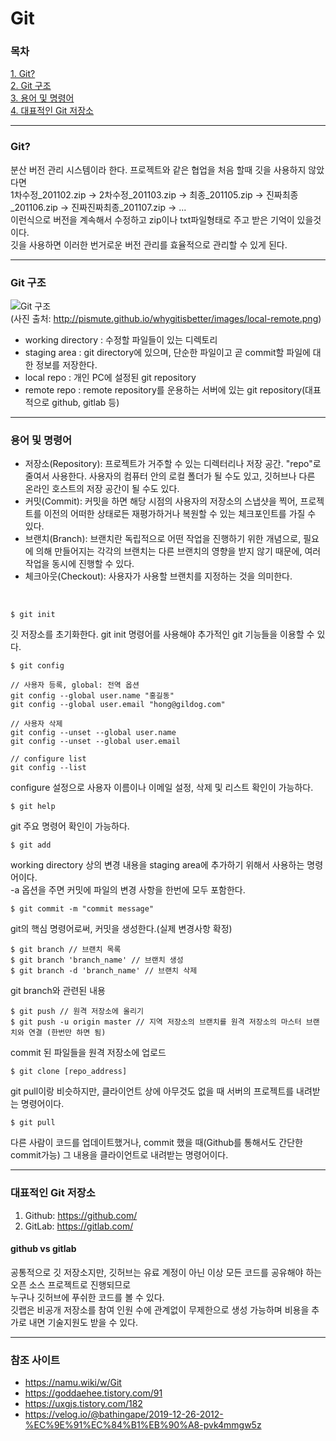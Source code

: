 # Git
### 목차
[1. Git?](#git?)<br>
[2. Git 구조](#git-구조)<br>
[3. 용어 및 명령어](#용어-및-명령어)<br>
[4. 대표적인 Git 저장소](#대표적인-git-저장소)<br>
<hr>

### Git?<br>
분산 버전 관리 시스템이라 한다. 프로젝트와 같은 협업을 처음 할때 깃을 사용하지 않았다면<br>
1차수정_201102.zip -> 2차수정_201103.zip -> 최종_201105.zip -> 진짜최종_201106.zip -> 진짜진짜최종_201107.zip -> ...<br>
이런식으로 버전을 계속해서 수정하고 zip이나 txt파일형태로 주고 받은 기억이 있을것이다.<br>
깃을 사용하면 이러한 번거로운 버전 관리를 효율적으로 관리할 수 있게 된다.<br>
<hr>

### Git 구조
![Git 구조](http://pismute.github.io/whygitisbetter/images/local-remote.png "Git 구조")<br>
(사진 출처: http://pismute.github.io/whygitisbetter/images/local-remote.png)<br>
- working directory : 수정할 파일들이 있는 디렉토리
- staging area : git directory에 있으며, 단순한 파일이고 곧 commit할 파일에 대한 정보를 저장한다.
- local repo : 개인 PC에 설정된 git repository
- remote repo : remote repository를 운용하는 서버에 있는 git repository(대표적으로 github, gitlab 등)
<hr>

### 용어 및 명령어<br>
- 저장소(Repository): 프로젝트가 거주할 수 있는 디렉터리나 저장 공간. "repo"로 줄여서 사용한다. 사용자의 컴퓨터 안의 로컬 폴더가 될 수도 있고,
깃허브나 다른 온라인 호스트의 저장 공간이 될 수도 있다.
- 커밋(Commit): 커밋을 하면 해당 시점의 사용자의 저장소의 스냅샷을 찍어, 프로젝트를 이전의 어떠한 상태로든 재평가하거나 복원할 수 있는 체크포인트를 가질 수 있다.
- 브랜치(Branch): 브랜치란 독립적으로 어떤 작업을 진행하기 위한 개념으로, 필요에 의해 만들어지는 각각의 브랜치는 다른 브랜치의 영향을 받지 않기 때문에, 여러 작업을 동시에 진행할 수 있다.
- 체크아웃(Checkout): 사용자가 사용할 브랜치를 지정하는 것을 의미한다.
<br>

```
$ git init
```
깃 저장소를 초기화한다. git init 명령어를 사용해야 추가적인 git 기능들을 이용할 수 있다.

```
$ git config

// 사용자 등록, global: 전역 옵션
git config --global user.name "홍길동"
git config --global user.email "hong@gildog.com"

// 사용자 삭제
git config --unset --global user.name
git config --unset --global user.email

// configure list
git config --list
```
configure 설정으로 사용자 이름이나 이메일 설정, 삭제 및 리스트 확인이 가능하다.

```
$ git help
```
git 주요 명령어 확인이 가능하다.

```
$ git add
```
working directory 상의 변경 내용을 staging area에 추가하기 위해서 사용하는 명령어이다.<br>
-a 옵션을 주면 커밋에 파일의 변경 사항을 한번에 모두 포함한다.

```
$ git commit -m "commit message"
```
git의 핵심 명령어로써, 커밋을 생성한다.(실제 변경사항 확정)

```
$ git branch // 브랜치 목록
$ git branch 'branch_name' // 브랜치 생성
$ git branch -d 'branch_name' // 브랜치 삭제
```
git branch와 관련된 내용

```
$ git push // 원격 저장소에 올리기
$ git push -u origin master // 지역 저장소의 브랜치를 원격 저장소의 마스터 브랜치와 연결 (한번만 하면 됨)
```
commit 된 파일들을 원격 저장소에 업로드

```
$ git clone [repo_address]
```
git pull이랑 비슷하지만, 클라이언트 상에 아무것도 없을 때 서버의 프로젝트를 내려받는 명령어이다.

```
$ git pull
```
다른 사람이 코드를 업데이트했거나, commit 했을 때(Github를 통해서도 간단한 commit가능) 그 내용을 클라이언트로 내려받는 명령어이다.

<hr>

### 대표적인 Git 저장소
1. Github: https://github.com/<br>
2. GitLab: https://gitlab.com/<br>

#### github vs gitlab <br>
공통적으로 깃 저장소지만, 깃허브는 유료 계정이 아닌 이상 모든 코드를 공유해야 하는 오픈 소스 프로젝트로 진행되므로<br>
누구나 깃허브에 푸쉬한 코드를 볼 수 있다.<br>
깃랩은 비공개 저장소를 참여 인원 수에 관계없이 무제한으로 생성 가능하며 비용을 추가로 내면 기술지원도 받을 수 있다.<br>
<hr>

### 참조 사이트
- https://namu.wiki/w/Git
- https://goddaehee.tistory.com/91
- https://uxgjs.tistory.com/182
- https://velog.io/@bathingape/2019-12-26-2012-%EC%9E%91%EC%84%B1%EB%90%A8-pvk4mmgw5z

